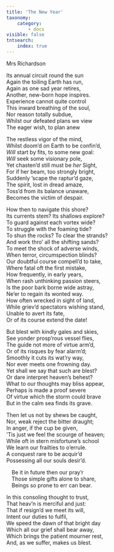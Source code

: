 ```yaml
---
title: 'The New Year'
taxonomy:
    category:
        - docs
visible: false
tntsearch:
    index: true
---
```


<div class="author">Mrs Richardson</div>

Its annual circuit round the sun  
Again the toiling Earth has run,  
Again as one sad year retires,  
Another, new-born hope inspires.  
Experience cannot quite control  
This inward breathing of the soul,  
Nor reason totally subdue,  
Whilst our defeated plans we view  
The eager wish, to plan anew  
  
The restless vigor of the mind,  
Whilst doom’d on Earth to be confin’d,  
*Will* start by fits, to some new goal:  
*Will* seek some visionary pole,  
Yet chasten’d still must be *her* Sight,  
For if her beam, too strongly bright,  
Suddenly ’scape the raptur’d gaze,  
The spirit, lost in dread amaze,  
Toss’d from its balance unaware,  
Becomes the victim of despair.  
  
How then to navigate this shore?  
Its currents stem? Its shallows explore?  
To guard against each vortex wide?  
To struggle with the foaming tide?  
To shun the rocks? To clear the strands?  
And work thro’ all the shifting sands?  
To meet the shock of adverse winds,  
When terror, circumspection blinds?  
Our doubtful course compell’d to take,  
Where fatal oft the first mistake,  
How frequently, in early years,  
When rash unthinking passion steers,  
Is the poor bark borne wide astray,  
Ne’er to regain its wonted way.  
How often wrecked in sight of land,  
While griev’d spectators wishing stand,  
Unable to avert its fate,  
Or of its course extend the date!  
  
But blest with kindly gales and skies,  
See yonder prosp’rous vessel flies,  
The guide not more of virtue arm’d,  
Or of its risques by fear alarm’d;  
Smoothly it cuts its wat’ry way,  
Nor ever meets one frowning day.  
Yet shall we say that such are blest?  
Or dare interpret heaven’s behest?  
What to our thoughts may bliss appear,  
Perhaps is made a proof severe  
Of virtue which the storm could brave  
But in the calm sea finds its grave.  
  
Then let us not by shews be caught,  
Nor, weak reject the bitter draught;  
In anger, if the cup be given,  
’Tis just we feel the scourge of heaven;  
While oft in stern misfortune’s school  
We learn our frailties to o’errule.  
A conquest rare to be acquir’d  
Possessing all our souls desir’d.  
  
&emsp;Be it in future then our pray’r  
&emsp;Those simple gifts alone to share,  
&emsp;Beings so prone to err can bear.  
  
In this consoling thought to trust,  
That heav’n is merciful and just:  
That if resign’d we meet its will,  
Intent our duties to fulfil,  
We speed the dawn of that bright day  
Which all our grief shall bear away,  
Which brings the patient mourner rest,  
And, as we suffer, makes us blest.